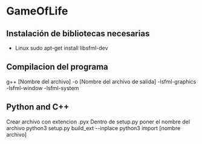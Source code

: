 # GameOfLife

## Instalación de bibliotecas necesarias
* Linux
    sudo apt-get install libsfml-dev

## Compilacion del programa
g++ [Nombre del archivo] -o [Nombre del archivo de salida] -lsfml-graphics -lsfml-window -lsfml-system





## Python and C++
Crear archivo con extencion .pyx
Dentro de setup.py poner el nombre del archivo
python3 setup.py build_ext --inplace
python3 
import [nombre archivo]